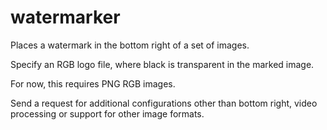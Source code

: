 # watermarker
Places a watermark in the bottom right of a set of images.

Specify an RGB logo file, where black is transparent in the marked image.

For now, this requires PNG RGB images.  

Send a request for additional configurations other than bottom right, video processing or support for other image formats.
